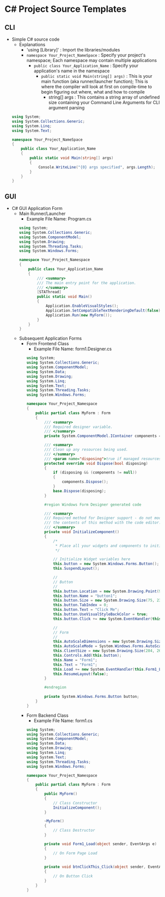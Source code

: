 # C# Project Source Templates

## CLI
- Simple C# source code
    - Explanations
        + 'using [Library]' : Import the libraries/modules
        - `namespace Your_Project_NameSpace`       : Specify your project's namespace; Each namespace may contain multiple applications
            - `public class Your_Application_Name` : Specify your application's name in the namespace
                - `public static void Main(string[] args)` : This is your main function (aka runner/launcher function); This is where the compiler will look at first on compile-time to begin figuring out where, what and how to compile
                    + string[] args : This contains a string array of undefined size containing your Command Line Arguments for CLI argument parsing
    ```cs
    using System;
    using System.Collections.Generic;
    using System.Linq;
    using System.Text;

    namespace Your_Project_NameSpace
    {
        public class Your_Application_Name
        {
            public static void Main(string[] args)
            {
                Console.WriteLine("{0} args specified", args.Length);
            }
        }
    }
    ```

## GUI
- C# GUI Application Form
    - Main Runner/Launcher
        + Example File Name: Program.cs
        ```cs
        using System;
        using System.Collections.Generic;
        using System.ComponentModel;
        using System.Drawing;
        using System.Threading.Tasks;
        using System.Windows.Forms;

        namespace Your_Project_Namespace
        {
            public class Your_Application_Name
            {
                /// <summary>
                /// The main entry point for the application.
                /// </summary>
                [STAThread]
                public static void Main()
                {
                    Application.EnableVisualStyles();
                    Application.SetCompatibleTextRenderingDefault(false);
                    Application.Run(new MyForm());
                }
            }
        }
        ```
    - Subsequent Application Forms
        - Form Frontend Class
            + Example File Name: form1.Designer.cs
            ```cs
            using System;
            using System.Collections.Generic;
            using System.ComponentModel;
            using System.Data;
            using System.Drawing;
            using System.Linq;
            using System.Text;
            using System.Threading.Tasks;
            using System.Windows.Forms;

            namespace Your_Project_Namespace
            {
                public partial class MyForm : Form
                {
                    /// <summary>
                    /// Required designer variable.
                    /// </summary>
                    private System.ComponentModel.IContainer components = null;
            
                    /// <summary>
                    /// Clean up any resources being used.
                    /// </summary>
                    /// <param name="disposing">true if managed resources should be disposed; otherwise, false.</param>
                    protected override void Dispose(bool disposing)
                    {
                        if (disposing && (components != null))
                        {
                            components.Dispose();
                        }
                        base.Dispose(disposing);
                    }
            
                    #region Windows Form Designer generated code

                    /// <summary>
                    /// Required method for Designer support - do not modify
                    /// the contents of this method with the code editor.
                    /// </summary>
                    private void InitializeComponent()
                    {
                        /* 
                         * Place all your widgets and components to initialize here
                         */

                        // Initialize Widget variables here
                        this.button = new System.Windows.Forms.Button();
                        this.SuspendLayout();

                        // 
                        // Button
                        // 
                        this.button.Location = new System.Drawing.Point(98, 112);
                        this.button.Name = "button1";
                        this.button.Size = new System.Drawing.Size(75, 23);
                        this.button.TabIndex = 0;
                        this.button.Text = "Click Me";
                        this.button.UseVisualStyleBackColor = true;
                        this.button.Click += new System.EventHandler(this.btnClickThis_Click);
            
                        // 
                        // Form
                        // 
                        this.AutoScaleDimensions = new System.Drawing.SizeF(6F, 13F);
                        this.AutoScaleMode = System.Windows.Forms.AutoScaleMode.Font;
                        this.ClientSize = new System.Drawing.Size(284, 261);
                        this.Controls.Add(this.button);
                        this.Name = "Form1";
                        this.Text = "Form1";
                        this.Load += new System.EventHandler(this.Form1_Load);
                        this.ResumeLayout(false);
                    }

                    #endregion
                    
                    private System.Windows.Forms.Button button;
                }
            }
            ```
        - Form Backend Class
            + Example File Name: form1.cs
            ```cs
            using System;
            using System.Collections.Generic;
            using System.ComponentModel;
            using System.Data;
            using System.Drawing;
            using System.Linq;
            using System.Text;
            using System.Threading.Tasks;
            using System.Windows.Forms;

            namespace Your_Project_Namespace
            {
                public partial class MyForm : Form
                {
                    public MyForm()
                    {
                        // Class Constructor
                        InitializeComponent();
                    }

                    ~MyForm()
                    {
                        // Class Destructor
                    }

                    private void Form1_Load(object sender, EventArgs e)
                    {
                        // On Form Page Load
                    }
                                
                    private void btnClickThis_Click(object sender, EventArgs e)
                    {
                        // On Button Click
                    }
                }
            }
            ```

